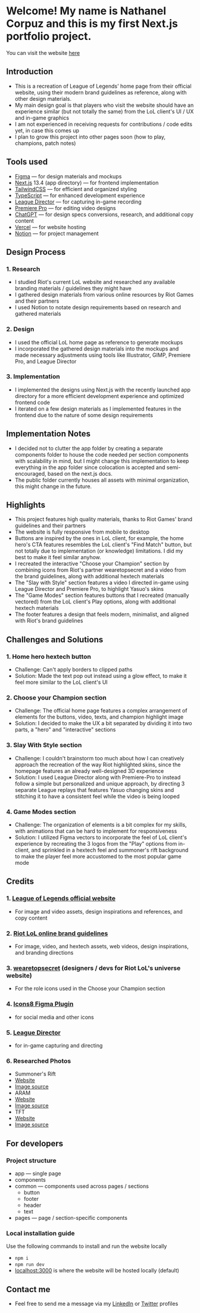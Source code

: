 # Welcome! My name is Nathanel Corpuz and this is my first Next.js portfolio project.

You can visit the website [here](https://nathan-leagueoflegends.vercel.app/)

## Introduction

- This is a recreation of League of Legends&apos; home page from their official website, using their modern brand guidelines as reference, along with other design materials.
- My main design goal is that players who visit the website should have an experience similar (but not totally the same) from the LoL client&apos;s UI / UX and in-game graphics
- I am not experienced in receiving requests for contributions / code edits yet, in case this comes up
- I plan to grow this project into other pages soon (how to play, champions, patch notes)

## Tools used

- [Figma](https://www.figma.com/ "Figma") — for design materials and mockups
- [Next.js](https://nextjs.org/ "Next.js") 13.4 (app directory) — for frontend implementation
- [TailwindCSS](https://tailwindcss.com/ "TailwindCSS") — for efficient and organized styling
- [TypeScript](https://www.typescriptlang.org/ "TypeScript") — for enhanced development experience
- [League Director](https://github.com/RiotGames/leaguedirectorhttps://github.com/RiotGames/leaguedirector "League Director") — for capturing in-game recording
- [Premiere Pro](https://www.adobe.com/products/premiere.html "Premiere Pro") — for editing video designs
- [ChatGPT](https://chat.openai.com/ "ChatGPT") — for design specs conversions, research, and additional copy content
- [Vercel](https://vercel.com/home "Vercel") — for website hosting
- [Notion](https://www.notion.so/ "Notion") — for project management

## Design Process

### 1. Research

- I studied Riot&apos;s current LoL website and researched any available branding materials / guidelines they might have
- I gathered design materials from various online resources by Riot Games and their partners
- I used Notion to notate design requirements based on research and gathered materials

### 2. Design

- I used the official LoL home page as reference to generate mockups
- I incorporated the gathered design materials into the mockups and made necessary adjustments using tools like Illustrator, GIMP, Premiere Pro, and League Director

### 3. Implementation

- I implemented the designs using Next.js with the recently launched app directory for a more efficient development experience and optimized frontend code
- I iterated on a few design materials as I implemented features in the frontend due to the nature of some design requirements

## Implementation Notes

- I decided not to clutter the app folder by creating a separate components folder to house the code needed per section components with scalability in mind, but I might change this implementation to keep everything in the app folder since colocation is accepted and semi-encouraged, based on the next.js docs.
- The public folder currently houses all assets with minimal organization, this might change in the future.

## Highlights

- This project features high quality materials, thanks to Riot Games&apos; brand guidelines and their partners
- The website is fully responsive from mobile to desktop
- Buttons are inspired by the ones in LoL client, for example, the home hero&apos;s CTA features resembles the LoL client&apos;s "Find Match" button, but not totally due to implementation (or knowledge) limitations. I did my best to make it feel similar anyhow.
- I recreated the interactive "Choose your Champion" section by combining icons from Riot&apos;s partner wearetopsecret and a video from the brand guidelines, along with additional hextech materials
- The "Slay with Style" section features a video I directed in-game using League Director and Premiere Pro, to highlight Yasuo&apos;s skins
- The "Game Modes" section features buttons that I recreated (manually vectored) from the LoL client&apos;s Play options, along with additional hextech materials
- The footer features a design that feels modern, minimalist, and aligned with Riot&apos;s brand guidelines

## Challenges and Solutions

### 1. Home hero hextech button

- Challenge: Can&apos;t apply borders to clipped paths
- Solution: Made the text pop out instead using a glow effect, to make it feel more similar to the LoL client&apos;s UI

### 2. Choose your Champion section

- Challenge: The official home page features a complex arrangement of elements for the buttons, video, texts, and champion highlight image
- Solution: I decided to make the UX a bit separated by dividing it into two parts, a "hero" and "interactive" sections

### 3. Slay With Style section

- Challenge: I couldn&apos;t brainstorm too much about how I can creatively approach the recreation of the way Riot highlighted skins, since the homepage features an already well-designed 3D experience
- Solution: I used League Director along with Premiere-Pro to instead follow a simple but personalized and unique approach, by directing 3 separate League replays that features Yasuo changing skins and stitching it to have a consistent feel while the video is being looped

### 4. Game Modes section

- Challenge: The organization of elements is a bit complex for my skills, with animations that can be hard to implement for responsiveness
- Solution: I utilized Figma vectors to incorporate the feel of LoL client&apos;s experience by recreating the 3 logos from the "Play" options from in-client, and sprinkled in a hextech feel and summoner&apos;s rift background to make the player feel more accustomed to the most popular game mode

## Credits

### 1. [League of Legends official website](https://www.leagueoflegends.com/)

- For image and video assets, design inspirations and references, and copy content

### 2. [Riot LoL online brand guidelines](https://brand.riotgames.com/en-us/league-of-legends/fundamentals/)

- For image, video, and hextech assets, web videos, design inspirations, and branding directions

### 3. [wearetopsecret](https://wearetopsecret.com/case-study/riot/) (designers / devs for Riot LoL&apos;s universe website)

- For the role icons used in the Choose your Champion section

### 4. [Icons8 Figma Plugin](https://www.figma.com/community/plugin/791103617505812222/Icons8-%E2%80%94-icons%2C-illustrations%2C-photos)

- for social media and other icons

### 5. [League Director](https://github.com/RiotGames/leaguedirector)

- for in-game capturing and directing

### 6. Researched Photos

- Summoner&apos;s Rift
 - [Website](http://lol-stats.net/ru_RU/posts/summoners-rift-11902)
 - [Image source](https://lol-stats.net/uploads/4SqRA7X85xvNQyLTyD9NskiGpgavHgF0xTnSRhjo.jpeg)
- ARAM
 - [Website](https://www.leagueoflegends.com/en-pl/news/game-updates/aram-2023-preview/)
 - [Image source](https://images.contentstack.io/v3/assets/blt731acb42bb3d1659/blt265e0e9e81d5c49b/636d61097487894eca7dce7f/111422_PS2023ARAMPreviewArticle_Banner.jpg)
- TFT
 - [Website](https://www.surrenderat20.net/2019/10/red-post-collection-dev-on-tft-set-1.html)
 - [Image source](https://1.bp.blogspot.com/-KZFb-dj2cjM/XbB5wVcVQQI/AAAAAAABaHk/oJFhXbTM8WAOevKr8dvrPgJtX0zRWqe8wCLcBGAsYHQ/s1600/01_Banner_TFT_Learnings_8y7ikpvhe5um9bhprf2o.jpg)

## For developers

### Project structure

- app — single page
- components
 - common — components used across pages / sections
   - button
   - footer
   - header
   - text
 - pages — page / section-specific components

### Local installation guide

Use the following commands to install and run the website locally

- `npm i`
- `npm run dev`
- [localhost:3000](http://localhost:3000) is where the website will be hosted locally (default)

## Contact me

- Feel free to send me a message via my [LinkedIn](https://www.linkedin.com/in/nathanelcorpuz/) or [Twitter](https://twitter.com/nathanelcorpuz) profiles
